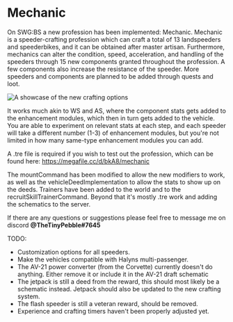 # Mechanic

On SWG:BS a new profession has been implemented: Mechanic.
Mechanic is a speeder-crafting profession which can craft a total of 13 landspeeders and speederbikes, and it can be obtained after master artisan. Furthermore, mechanics can alter the condition, speed, acceleration, and handling of the speeders through 15 new components granted throughout the profession. A few components also increase the resistance of the speeder. More speeders and components are planned to be added through quests and loot.

![A showcase of the new crafting options](https://imgur.com/nVsNYjt.jpg)

It works much akin to WS and AS, where the component stats gets added to the enhancement modules, which then in turn gets added to the vehicle. You are able to experiment on relevant stats at each step, and each speeder will take a different number (1-3) of enhancement modules, but you're not limited in how many same-type enhancement modules you can add.

A .tre file is required if you wish to test out the profession, which can be found here: https://megafile.cc/d/bkA8/mechanic

The mountCommand has been modified to allow the new modifiers to work, as well as the vehicleDeedImplementation to allow the stats to show up on the deeds. Trainers have been added to the world and to the recruitSkillTrainerCommand. Beyond that it's mostly .tre work and adding the schematics to the server.

If there are any questions or suggestions please feel free to message me on discord **@TheTinyPebble#7645**

TODO: 
- Customization options for all speeders.
- Make the vehicles compatible with Halyns multi-passenger.
- The AV-21 power converter (from the Corvette) currently doesn't do anything. Either remove it or include it in the AV-21 draft schematic
- The jetpack is still a deed from the reward, this should most likely be a schematic instead. Jetpack should also be updated to the new crafting system.
- The flash speeder is still a veteran reward, should be removed.
- Experience and crafting timers haven't been properly adjusted yet.